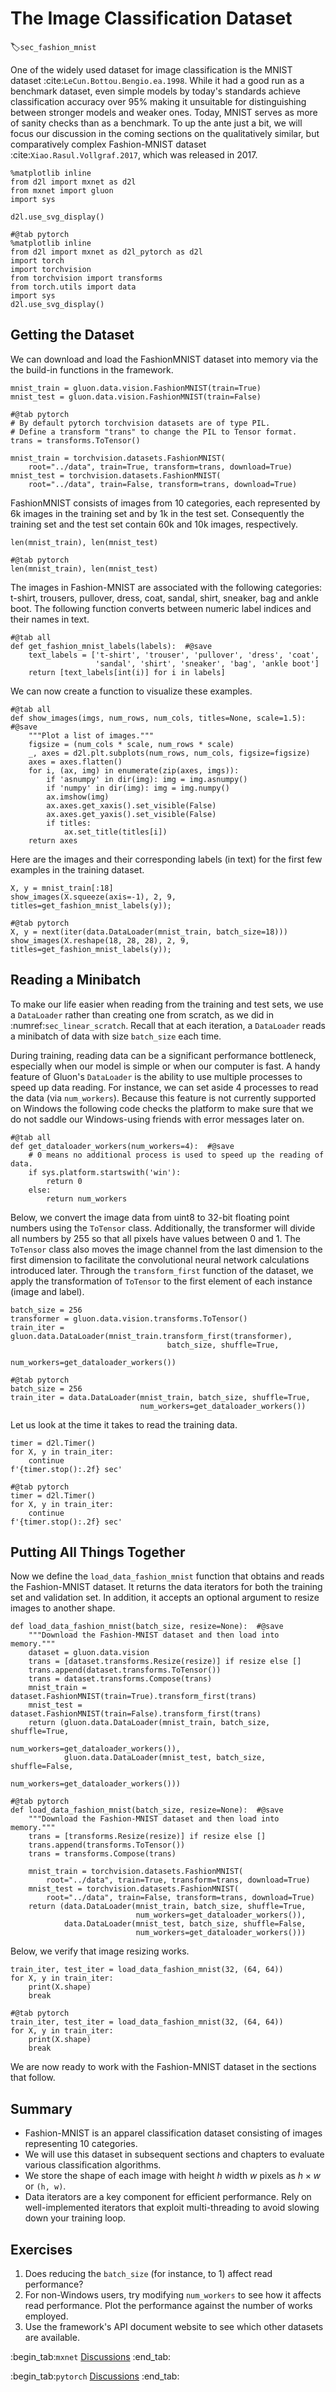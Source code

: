 # The Image Classification Dataset
:label:`sec_fashion_mnist`

One of the widely used dataset for image classification is the  MNIST dataset :cite:`LeCun.Bottou.Bengio.ea.1998`.
While it had a good run as a benchmark dataset,
even simple models by today's standards achieve classification accuracy over 95%
making it unsuitable for distinguishing between stronger models and weaker ones.
Today, MNIST serves as more of sanity checks than as a benchmark.
To up the ante just a bit, we will focus our discussion in the coming sections
on the qualitatively similar, but comparatively complex Fashion-MNIST
dataset :cite:`Xiao.Rasul.Vollgraf.2017`, which was released in 2017.

```{.python .input}
%matplotlib inline
from d2l import mxnet as d2l
from mxnet import gluon
import sys

d2l.use_svg_display()
```


```{.python .input}
#@tab pytorch
%matplotlib inline
from d2l import mxnet as d2l_pytorch as d2l
import torch
import torchvision
from torchvision import transforms
from torch.utils import data
import sys
d2l.use_svg_display()
```

## Getting the Dataset

We can download and load the FashionMNIST dataset into memory via the the build-in functions in the framework.

```{.python .input}
mnist_train = gluon.data.vision.FashionMNIST(train=True)
mnist_test = gluon.data.vision.FashionMNIST(train=False)
```


```{.python .input}
#@tab pytorch
# By default pytorch torchvision datasets are of type PIL.
# Define a transform "trans" to change the PIL to Tensor format.
trans = transforms.ToTensor()

mnist_train = torchvision.datasets.FashionMNIST(
    root="../data", train=True, transform=trans, download=True)
mnist_test = torchvision.datasets.FashionMNIST(
    root="../data", train=False, transform=trans, download=True)
```

FashionMNIST consists of images from 10 categories, each represented
by 6k images in the training set and by 1k in the test set.
Consequently the training set and the test set
contain 60k and 10k images, respectively.

```{.python .input}
len(mnist_train), len(mnist_test)
```


```{.python .input}
#@tab pytorch
len(mnist_train), len(mnist_test)
```

The images in Fashion-MNIST are associated with the following categories:
t-shirt, trousers, pullover, dress, coat, sandal, shirt, sneaker, bag and ankle boot.
The following function converts between numeric label indices and their names in text.

```{.python .input}
#@tab all
def get_fashion_mnist_labels(labels):  #@save
    text_labels = ['t-shirt', 'trouser', 'pullover', 'dress', 'coat',
                   'sandal', 'shirt', 'sneaker', 'bag', 'ankle boot']
    return [text_labels[int(i)] for i in labels]
```

We can now create a function to visualize these examples.

```{.python .input}
#@tab all
def show_images(imgs, num_rows, num_cols, titles=None, scale=1.5):  #@save
    """Plot a list of images."""
    figsize = (num_cols * scale, num_rows * scale)
    _, axes = d2l.plt.subplots(num_rows, num_cols, figsize=figsize)
    axes = axes.flatten()
    for i, (ax, img) in enumerate(zip(axes, imgs)):        
        if 'asnumpy' in dir(img): img = img.asnumpy() 
        if 'numpy' in dir(img): img = img.numpy()
        ax.imshow(img)
        ax.axes.get_xaxis().set_visible(False)
        ax.axes.get_yaxis().set_visible(False)
        if titles:
            ax.set_title(titles[i])
    return axes
```

Here are the images and their corresponding labels (in text)
for the first few examples in the training dataset.

```{.python .input}
X, y = mnist_train[:18]
show_images(X.squeeze(axis=-1), 2, 9, titles=get_fashion_mnist_labels(y));
```


```{.python .input}
#@tab pytorch
X, y = next(iter(data.DataLoader(mnist_train, batch_size=18)))
show_images(X.reshape(18, 28, 28), 2, 9, titles=get_fashion_mnist_labels(y));
```

## Reading a Minibatch

To make our life easier when reading from the training and test sets,
we use a `DataLoader` rather than creating one from scratch,
as we did in :numref:`sec_linear_scratch`.
Recall that at each iteration, a `DataLoader`
reads a minibatch of data with size `batch_size` each time.

During training, reading data can be a significant performance bottleneck,
especially when our model is simple or when our computer is fast.
A handy feature of Gluon's `DataLoader` is the ability
to use multiple processes to speed up data reading.
For instance, we can set aside 4 processes to read the data (via `num_workers`).
Because this feature is not currently supported on Windows
the following code checks the platform to make sure
that we do not saddle our Windows-using friends
with error messages later on.

```{.python .input}
#@tab all
def get_dataloader_workers(num_workers=4):  #@save
    # 0 means no additional process is used to speed up the reading of data.
    if sys.platform.startswith('win'):
        return 0
    else:
        return num_workers
```

Below, we convert the image data from uint8 to 32-bit
floating point numbers using the `ToTensor` class.
Additionally, the transformer will divide all numbers by 255
so that all pixels have values between 0 and 1.
The `ToTensor` class also moves the image channel
from the last dimension to the first dimension
to facilitate the convolutional neural network calculations introduced later.
Through the `transform_first` function of the dataset,
we apply the transformation of `ToTensor`
to the first element of each instance (image and label).

```{.python .input}
batch_size = 256
transformer = gluon.data.vision.transforms.ToTensor()
train_iter = gluon.data.DataLoader(mnist_train.transform_first(transformer),
                                   batch_size, shuffle=True,
                                   num_workers=get_dataloader_workers())
```


```{.python .input}
#@tab pytorch
batch_size = 256
train_iter = data.DataLoader(mnist_train, batch_size, shuffle=True, 
                             num_workers=get_dataloader_workers())
```

Let us look at the time it takes to read the training data.

```{.python .input}
timer = d2l.Timer()
for X, y in train_iter:
    continue
f'{timer.stop():.2f} sec'
```


```{.python .input}
#@tab pytorch
timer = d2l.Timer()
for X, y in train_iter:
    continue
f'{timer.stop():.2f} sec'
```

## Putting All Things Together

Now we define the `load_data_fashion_mnist` function
that obtains and reads the Fashion-MNIST dataset.
It returns the data iterators for both the training set and validation set.
In addition, it accepts an optional argument to resize images to another shape.

```{.python .input}
def load_data_fashion_mnist(batch_size, resize=None):  #@save
    """Download the Fashion-MNIST dataset and then load into memory."""
    dataset = gluon.data.vision
    trans = [dataset.transforms.Resize(resize)] if resize else []
    trans.append(dataset.transforms.ToTensor())
    trans = dataset.transforms.Compose(trans)
    mnist_train = dataset.FashionMNIST(train=True).transform_first(trans)
    mnist_test = dataset.FashionMNIST(train=False).transform_first(trans)
    return (gluon.data.DataLoader(mnist_train, batch_size, shuffle=True,
                                  num_workers=get_dataloader_workers()),
            gluon.data.DataLoader(mnist_test, batch_size, shuffle=False,
                                  num_workers=get_dataloader_workers()))
```


```{.python .input}
#@tab pytorch
def load_data_fashion_mnist(batch_size, resize=None):  #@save
    """Download the Fashion-MNIST dataset and then load into memory."""
    trans = [transforms.Resize(resize)] if resize else []
    trans.append(transforms.ToTensor())
    trans = transforms.Compose(trans)

    mnist_train = torchvision.datasets.FashionMNIST(
        root="../data", train=True, transform=trans, download=True)
    mnist_test = torchvision.datasets.FashionMNIST(
        root="../data", train=False, transform=trans, download=True)
    return (data.DataLoader(mnist_train, batch_size, shuffle=True,
                            num_workers=get_dataloader_workers()),
            data.DataLoader(mnist_test, batch_size, shuffle=False,
                            num_workers=get_dataloader_workers()))
```

Below, we verify that image resizing works.

```{.python .input}
train_iter, test_iter = load_data_fashion_mnist(32, (64, 64))
for X, y in train_iter:
    print(X.shape)
    break
```


```{.python .input}
#@tab pytorch
train_iter, test_iter = load_data_fashion_mnist(32, (64, 64))
for X, y in train_iter:
    print(X.shape)
    break
```

We are now ready to work with the Fashion-MNIST dataset in the sections that follow.

## Summary

* Fashion-MNIST is an apparel classification dataset consisting of images representing 10 categories.
 * We will use this dataset in subsequent sections and chapters to evaluate various classification algorithms.
* We store the shape of each image with height $h$ width $w$ pixels as $h \times w$ or `(h, w)`.
* Data iterators are a key component for efficient performance. Rely on well-implemented iterators that exploit multi-threading to avoid slowing down your training loop.

## Exercises

1. Does reducing the `batch_size` (for instance, to 1) affect read performance?
1. For non-Windows users, try modifying `num_workers` to see how it affects read performance. Plot the performance against the number of works employed.
1. Use the framework's API document website to see which other datasets are available. 


:begin_tab:`mxnet`
[Discussions](https://discuss.d2l.ai/t/48)
:end_tab:

:begin_tab:`pytorch`
[Discussions](https://discuss.d2l.ai/t/49)
:end_tab:
